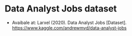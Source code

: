 # Data Analyst Jobs dataset
- Avaibale at: Larxel (2020). Data Analyst Jobs [Dataset]. https://www.kaggle.com/andrewmvd/data-analyst-jobs
